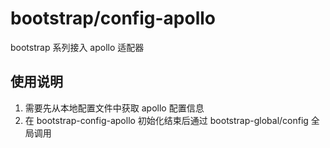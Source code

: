 # bootstrap/config-apollo

bootstrap 系列接入 apollo 适配器

## 使用说明

1. 需要先从本地配置文件中获取 apollo 配置信息
2. 在 bootstrap-config-apollo 初始化结束后通过 bootstrap-global/config 全局调用


